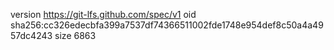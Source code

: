 version https://git-lfs.github.com/spec/v1
oid sha256:cc326edecbfa399a7537df74366511002fde1748e954def8c50a4a4957dc4243
size 6863
